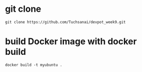 # git clone

```
git clone https://github.com/Tuchsanai/devpot_week9.git
```




# build Docker image with docker build 

```
docker build -t myubuntu .
```